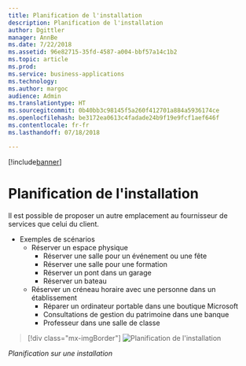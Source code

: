 ```yaml
---
title: Planification de l'installation
description: Planification de l'installation
author: Dgittler
manager: AnnBe
ms.date: 7/22/2018
ms.assetid: 96e82715-35fd-4587-a004-bbf57a14c1b2
ms.topic: article
ms.prod: 
ms.service: business-applications
ms.technology: 
ms.author: margoc
audience: Admin
ms.translationtype: HT
ms.sourcegitcommit: 0b40bb3c98145f5a260f412701a884a5936174ce
ms.openlocfilehash: be3172ea0613c4fadade24b9f19e9fcf1aef646f
ms.contentlocale: fr-fr
ms.lasthandoff: 07/18/2018

---
```


[!include[banner](../../../../includes/banner.md)]


#  <a name="facility-scheduling"></a>Planification de l'installation

Il est possible de proposer un autre emplacement au fournisseur de services que celui du client.

* Exemples de scénarios
    * Réserver un espace physique
        * Réserver une salle pour un événement ou une fête
        * Réserver une salle pour une formation
        * Réserver un pont dans un garage
        * Réserver un bateau
    * Réserver un créneau horaire avec une personne dans un établissement
        * Réparer un ordinateur portable dans une boutique Microsoft
        * Consultations de gestion du patrimoine dans une banque
        * Professeur dans une salle de classe

> [!div class="mx-imgBorder"]
> ![](media/Facility-Scheduling.png "Planification de l'installation")
<!-- picture -->

*Planification sur une installation*

